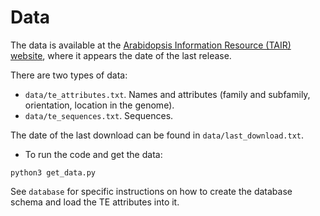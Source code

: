 # Data 

The data is available at the [Arabidopsis Information Resource (TAIR) website](https://www.arabidopsis.org/download/index-auto.jsp?dir=%2Fdownload_files%2FGenes%2FTAIR10_genome_release%2FTAIR10_transposable_elements), where it appears the date of the last release. 

There are two types of data:
- `data/te_attributes.txt`. Names and attributes (family and subfamily, orientation, location in the genome).
- `data/te_sequences.txt`. Sequences.

The date of the last download can be found in `data/last_download.txt`.

- To run the code and get the data:

```
python3 get_data.py 
```

See `database` for specific instructions on how to create the database schema and load the TE attributes into it.
